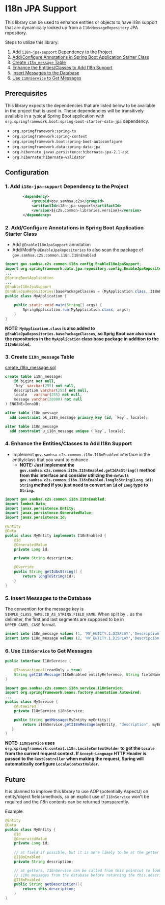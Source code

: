 # I18n JPA Support

This library can be used to enhance entities or objects to have i18n support that are dynamically looked up from a `I18nMessageRepository` JPA repository.

Steps to utilize this library:
1. [Add `i18n-jpa-support` Dependency to the Project](1-add-i18n-jpa-support-dependency-to-the-project)
2. [Add/Configure Annotations in Spring Boot Application Starter Class](2-addconfigure-annotations-in-spring-boot-application-starter-class)
3. [Create `i18n_message` Table](3-create-i18n_message-table)
4. [Enhance the Entities/Classes to Add I18n Support](4-enhance-the-entitiesclasses-to-add-i18n-support)
5. [Insert Messages to the Database](5-insert-messages-to-the-database)
6. [Use `I18nService` to Get Messages](6-use-i18nservice-to-get-messages)

## Prerequisites

This library expects the dependencies that are listed below to be available in the project that is used in. These dependencies will be transitively available in a typical Spring Boot application with `org.springframework.boot:spring-boot-starter-data-jpa` dependency.

+ `org.springframework:spring-tx`
+ `org.springframework:spring-context`
+ `org.springframework.boot:spring-boot-autoconfigure`
+ `org.springframework.data:spring-data-jpa`
+ `org.hibernate.javax.persistence:hibernate-jpa-2.1-api`
+ `org.hibernate:hibernate-validator`

## Configuration

### 1. Add `i18n-jpa-support` Dependency to the Project

```xml
        <dependency>
            <groupId>gov.samhsa.c2s</groupId>
            <artifactId>i18n-jpa-support</artifactId>
            <version>${c2s.common-libraries.version}</version>
        </dependency>
```

### 2. Add/Configure Annotations in Spring Boot Application Starter Class

+ Add `@EnableI18nJpaSupport` annotation
+ Add/Modify `@EnableJpaRepositories` to also scan the package of `gov.samhsa.c2s.common.i18n.I18nEnabled`

```java
import gov.samhsa.c2s.common.i18n.config.EnableI18nJpaSupport;
import org.springframework.data.jpa.repository.config.EnableJpaRepositories;
...
@SpringBootApplication
...
@EnableI18nJpaSupport
@EnableJpaRepositories(basePackageClasses = {MyApplication.class, I18nEnabled.class})
public class MyApplication {

    public static void main(String[] args) {
        SpringApplication.run(MyApplication.class, args);
    }
}
```

**NOTE: `MyApplication.class` is also added to `@EnableJpaRepositories.basePackageClasses`, so Sprig Boot can also scan the repositories in the `MyApplication` class base package in addition to the `I18nEnabled`.**

### 3. Create `i18n_message` Table

[create_i18n_message.sql](src/main/resources/create_i18n_message.sql)

```sql
create table i18n_message(
    id bigint not null,
    `key` varchar(255) not null,
    description varchar(255) not null,
    locale   varchar(255) not null,
    message varchar(20000) not null
) ENGINE=InnoDB;

alter table i18n_message
  add constraint pk_i18n_message primary key (id, `key`, locale);

alter table i18n_message
  add constraint u_i18n_message unique (`key`, locale);
```

### 4. Enhance the Entities/Classes to Add I18n Support

+ Implement `gov.samhsa.c2s.common.i18n.I18nEnabled` interface in the entity/class that you want to enhance
	+ **NOTE: Just implement the `gov.samhsa.c2s.common.i18n.I18nEnabled.getIdAsString()` method from this interface and consider utilizing the `default gov.samhsa.c2s.common.i18n.I18nEnabled.longToString(Long id): String` method if you just need to convert an `id` of `Long` type to `String`.**

```java
import gov.samhsa.c2s.common.i18n.I18nEnabled;
import lombok.Data;
import javax.persistence.Entity;
import javax.persistence.GeneratedValue;
import javax.persistence.Id;

@Entity
@Data
public class MyEntity implements I18nEnabled {
    @Id
    @GeneratedValue
    private Long id;

    private String description;

    @Override
    public String getIdAsString() {
        return longToString(id);
    }
}
```

### 5. Insert Messages to the Database

The convention for the message key is `SIMPLE_CLASS_NAME.ID_AS_STRING.FIELD_NAME`. When split by `.` as the delimiter, the first and last segments are supposed to be in `UPPER_CAMEL_CASE` format.

```sql
insert into i18n_message values (1, 'MY_ENTITY.1.DISPLAY','Description for the key','en', 'My description');
insert into i18n_message values (2, 'MY_ENTITY.1.DISPLAY','Descripción de la clave','es', 'Mi descripción');
```

### 6. Use `I18nService` to Get Messages

```java
public interface I18nService {

    @Transactional(readOnly = true)
    String getI18nMessage(I18nEnabled entityReference, String fieldName, Supplier<String> defaultMessageSupplier);
}
```

```java
import gov.samhsa.c2s.common.i18n.service.I18nService;
import org.springframework.beans.factory.annotation.Autowired;
...
public class MyService {
    @Autowired
    private I18nService i18nService;

    public String getMessage(MyEntity myEntity){
        return i18nService.getI18nMessage(myEntity, "description", myEntity::getDescription)
   }
}
```

**NOTE: `I18nService` uses `org.springframework.context.i18n.LocaleContextHolder` to get the `Locale` from the current request context. If `Accept-Language` HTTP Header is passed to the `RestController` when making the request, Spring will automatically configure `LocaleContextHolder`.**

## Future

It is planned to improve this library to use AOP (potentially AspectJ) on entity/object fields/methods, so an explicit use of `I18nService` won't be required and the i18n contents can be returned transparently.

Example:

```java
@Entity
@Data
public class MyEntity {
    @Id
    @GeneratedValue
    private Long id;
	
    // at field if possible, but it is more likely to be at the getter method
	@I18nEnabled
    private String description;

	// at getters, I18nService can be called from this pointcut to lookup 
    // i18n messages from the database before returning the this.description as default value
    @I18nEnabled
    public String getDescription(){
        return this.description;
    }
}
```